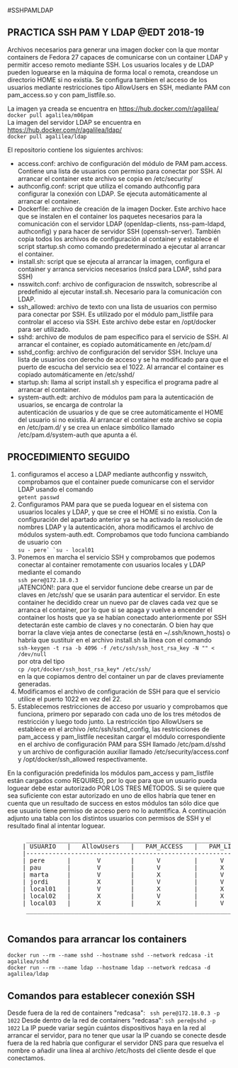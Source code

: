 #SSHPAMLDAP 
## PRACTICA SSH PAM Y LDAP @EDT 2018-19
Archivos necesarios para generar una imagen docker con la que montar containers de 
Fedora 27 capaces de comunicarse con un container LDAP y permitir acceso remoto mediante SSH. Los usuarios locales y de LDAP
pueden loguearse en la máquina de forma local o remota, creandose un directorio HOME si no existía.
   Se configura tambien el acceso de los usuarios mediante restricciones tipo AllowUsers en SSH, mediante PAM con pam_access.so y con pam_listfile.so.

La imagen ya creada se encuentra en https://hub.docker.com/r/agalilea/  
```docker pull agalilea/m06pam```  
La imagen del servidor LDAP se encuentra en https://hub.docker.com/r/agalilea/ldap/  
```docker pull agalilea/ldap```  

El repositorio contiene los siguientes archivos:
  * access.conf: archivo de configuración del módulo de PAM pam.access. Contiene una lista de usuarios con permiso para conectar por SSH. Al arrancar el container este archivo se copia en /etc/security/  
  * authconfig.conf: script que utiliza el comando authconfig para configurar la conexión con LDAP. Se ejecuta automáticamente al arrancar el container.  
  * Dockerfile: archivo de creación de la imagen Docker. Este archivo hace que se instalen en el container los paquetes necesarios para la comunicación con el servidor LDAP (openldap-clients, nss-pam-ldapd, authconfig) y para hacer de servidor SSH (openssh-server). También copia todos los archivos de configuración al container y establece el script startup.sh como comando predeterminado a ejecutar al arrancar el container.  
  * install.sh: script que se ejecuta al arrancar la imagen, configura el container y arranca servicios necesarios (nslcd para LDAP, sshd para SSH)  
  * nsswitch.conf: archivo de configuracion de nsswitch, sobrescribe al predefinido al ejecutar install.sh. Necesario para la comunicación con LDAP.  
  * ssh_allowed: archivo de texto con una lista de usuarios con permiso para conectar por SSH. Es utilizado por el módulo pam_listfile para controlar el acceso via SSH. Este archivo debe estar en /opt/docker para ser utilizado.  
  * sshd: archivo de modulos de pam específico para el servicio de SSH. Al arrancar el container, es copiado automáticamente en /etc/pam.d/  
  * sshd_config: archivo de configuración del servidor SSH. Incluye una lista de usuarios con derecho de acceso y se ha modificado para que el puerto de escucha del servicio sea el 1022. Al arrancar el container es copiado automáticamente en /etc/sshd/  
  * startup.sh: llama al script install.sh y especifica el programa padre al arrancar el container.  
  * system-auth.edt: archivo de módulos pam para la autenticación de usuarios, se encarga de controlar la   
autenticación de usuarios y de que se cree automáticamente el HOME del usuario si no existía. Al arrancar el container este archivo se copia en /etc/pam.d/ y se crea un enlace simbólico llamado /etc/pam.d/system-auth que apunta a él.  

## PROCEDIMIENTO SEGUIDO  
1. configuramos el acceso a LDAP mediante authconfig y nsswitch, comprobamos que el container puede comunicarse con el servidor LDAP usando el comando  
```getent passwd```  
2. Configuramos PAM para que se pueda loguear en el sistema con usuarios locales y LDAP, y que se cree el HOME si no existía. Con la configuración del apartado anterior ya se ha activado la resolución de nombres LDAP y la autenticación, ahora modificamos el archivo de módulos system-auth.edt. Comprobamos que todo funciona cambiando de usuario con  
```su - pere` `su - local01```  
3. Ponemos en marcha el servicio SSH y comprobamos que podemos conectar al container remotamente con usuarios locales y LDAP mediante el comando  
```ssh pere@172.18.0.3```  
¡ATENCIÓN!: para que el servidor funcione debe crearse un par de claves en /etc/ssh/ que se usarán para autenticar el servidor. En este container he decidido crear un nuevo par de claves cada vez que se arranca el container, por lo que si se apaga y vuelve a encender el container los hosts que ya se habían conectado anteriormente por SSH detectarán este cambio de claves y no conectarán. O bien hay que borrar la clave vieja antes de conectarse (está en ~/.ssh/known_hosts) o habría que sustituir en el archivo install.sh la línea con el comando  
```ssh-keygen -t rsa -b 4096 -f /etc/ssh/ssh_host_rsa_key -N "" < /dev/null```  
por otra del tipo  
```cp /opt/docker/ssh_host_rsa_key* /etc/ssh/```  
en la que copiamos dentro del container un par de claves previamente generadas.  
4. Modificamos el archivo de configuración de SSH para que el servicio utilice el puerto 1022 en vez del 22.   
5. Establecemos restricciones de acceso por usuario y comprobamos que funciona, primero por separado con cada uno de los tres métodos de restricción y luego todo junto. La restricción tipo AllowUsers se establece en el archivo /etc/ssh/sshd_config, las restricciones de pam_access y pam_listfile necesitan cargar el módulo correspondiente en el archivo de configuración PAM para SSH llamado /etc/pam.d/sshd y un archivo de configuración auxiliar llamado /etc/security/access.conf y /opt/docker/ssh_allowed respectivamente. 

En la configuración predefinida los módulos pam_access y pam_listfile están cargados como REQUIRED, por lo que para que un usuario pueda loguear debe estar autorizado POR LOS TRES MÉTODOS. Si se quiere que sea suficiente con estar autorizado en uno de ellos habría que tener en cuenta que un resultado de success en estos módulos tan sólo dice que ese usuario tiene permiso de acceso pero no lo autentifica. A continuación adjunto una tabla con los distintos usuarios con permisos de SSH y el resultado final al intentar loguear.
<pre>
     __________________________________________________________________________      
    | USUARIO   |   AllowUsers   |   PAM_ACCESS   |   PAM_LISTFILE |   ACCESO  |  
    |--------------------------------------------------------------------------|  
    | pere      |       V        |      V         |      V         |    V      |  
    | pau       |       V        |      V         |      X         |    X      |  
    | marta     |       V        |      X         |      V         |    X      |  
    | jordi     |       X        |      V         |      V         |    X      |  
    | local01   |       V        |      X         |      X         |    X      |  
    | local02   |       X        |      V         |      X         |    X      |  
    | local03   |       X        |      X         |      V         |    X      |  
     __________________________________________________________________________  
 </pre>

## Comandos para arrancar los containers
```
docker run --rm --name sshd --hostname sshd --network redcasa -it agalilea/sshd
docker run --rm --name ldap --hostname ldap --network redcasa -d agalilea/ldap
```
## Comandos para establecer conexión SSH
Desde fuera de la red de containers "redcasa":
``` ssh pere@172.18.0.3 -p 1022```
Desde dentro de la red de containers "redcasa":
```ssh pere@sshd -p 1022``` 
La IP puede variar según cuántos dispositivos haya en la red al arrancar el servidor, para no tener que usar la IP cuando se conecte desde fuera de la red habría que configurar el servidor DNS para que resuelva el nombre o añadir una línea al archivo /etc/hosts del cliente desde el que conectamos.
